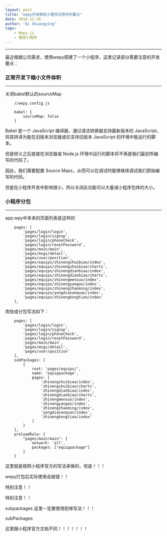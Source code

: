 ```yaml
---
layout: post
title: "wepy开发微信小程序过程中的要点"
date: 2018-12-26
author: "Ai Shuangying"
tags:
	- Wepy.js
	- 微信小程序
---
```


----------

最近根据公司需求，使用wepy搭建了一个小程序，这里记录部分需要注意的开发要点：


### 正常开发下缩小文件体积
-------------

关闭babel默认的sourceMap

```
	//wepy.config.js
	
	babel: {
		sourceMap: false
	}
```

Babel 是一个 JavaScript 编译器，通过语法转换器支持最新版本的 JavaScript，将其转译为能在旧版本浏览器或仅支持旧版本 JavaScript 的环境中能运行的脚本。

但是转义之后直接在浏览器或 Node.js 环境中运行的脚本将不再是我们最初所编写的代码了。

因此，我们需要配置 Source Maps，从而可以在调试时能够继续调试我们原始编写的代码。

但是在小程序开发中影响很小，所以关闭此功能可以大量减小程序包体的大小。




### 小程序分包
--------------

app.wpy中本来的页面列表是这样的

```
	pages: [
        'pages/login/login',
        'pages/login/signup',
        'pages/login/phoneCheck',
        'pages/login/resetPassword',
        'pages/main/main',
        'pages/msgs/detail',
        'pages/user/position',
        'pages/equips/zhinengshuibiao/index',
        'pages/equips/zhinengshuibiao/charts',
        'pages/equips/zhinengdianbiao/index',
        'pages/equips/zhinengdianbiao/charts',
        'pages/equips/zhinengmensuo/index',
        'pages/equips/zhinengyangan/index',
        'pages/equips/zhinengzhaoming/index',
        'pages/equips/yongdiananquan/index',
        'pages/equips/zhinengkongtiao/index'
    ],
```

改些成分包写法如下：

```
	pages: [
        'pages/login/login',
        'pages/login/signup',
        'pages/login/phoneCheck',
        'pages/login/resetPassword',
        'pages/main/main',
        'pages/msgs/detail',
        'pages/user/position'
    ],
    subPackages: [
        {
            root: 'pages/equips/',
            name: 'equippackage',
            pages: [
                'zhinengshuibiao/index',
                'zhinengshuibiao/charts',
                'zhinengdianbiao/index',
                'zhinengdianbiao/charts',
                'zhinengmensuo/index',
                'zhinengyangan/index',
                'zhinengzhaoming/index',
                'yongdiananquan/index',
                'zhinengkongtiao/index'
            ]
        }
    ],
    preloadRule: {
        "pages/main/main": {
            network: 'all',
            packages: ["equippackage"]
        }
    }
```

这里就是按照小程序官方的写法来做的，但是！！！

wepy打包后实际使用会报错！！

特别注意！！

特别注意！！

subpackages 这里一定要使用驼峰写法！！！

subPackages

这里跟小程序官方文档不同！！！！！！！
